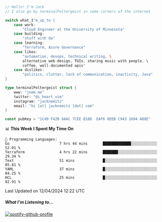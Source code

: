 ```go
// Hello! I'm Jack
// I also go by terminalPoltergeist in some corners of the internet

switch what_I'm_up_to {
    case work:
        "Cloud Engineer at the University of Minnesota"
    case building:
        "stuff with Go"
    case learning:
        "Terraform, Azure Governance"
    case likes:
        "automation, devops, technical writing, \
        alternative web-design, TUIs, sharing music with people, \
        coffee, well-documented apis"
    case dislikes:
        "politics, clutter, lack of communication, inactivity, Java"
}

type terminalPoltergeist struct {
    www: "jnem.me"
    twitter: "@i_heart_vim"
    instagram: "jacknemitz"
    email: "hi [at] jacknemitz [dot] com"
}

const pubKey = "1C49 F42B 6AAC 7CEE B18D  EAF6 0EEB C943 1694 A88E"
```

<!--START_SECTION:waka-->
📊 **This Week I Spent My Time On** 

```text
💬 Programming Languages: 
Go                       7 hrs 44 mins       █████████████░░░░░░░░░░░░   52.01 % 
Terraform                4 hrs 22 mins       ███████░░░░░░░░░░░░░░░░░░   29.34 % 
Text                     51 mins             █░░░░░░░░░░░░░░░░░░░░░░░░   05.81 % 
YAML                     37 mins             █░░░░░░░░░░░░░░░░░░░░░░░░   04.25 % 
HCL                      25 mins             █░░░░░░░░░░░░░░░░░░░░░░░░   02.91 % 
```


 Last Updated on 12/04/2024 12:22 UTC
<!--END_SECTION:waka-->

##### What I'm Listening to...

[![spotify-github-profile](https://jnem.me/listening-item?maxAge=2592000)](https://jnem.me/listening)

